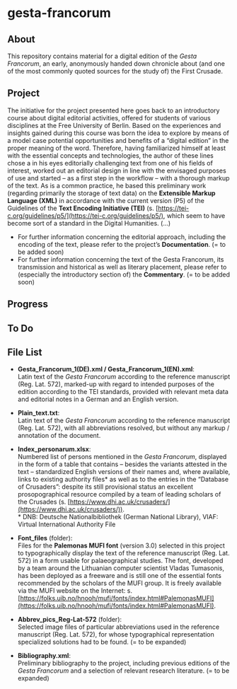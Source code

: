 # gesta-francorum

## About
This repository contains material for a digital edition of the *Gesta Francorum*, an early, anonymously handed down chronicle about (and one of the most commonly quoted sources for the study of) the First Crusade.

## Project
The initiative for the project presented here goes back to an introductory course about digital editorial activities, offered for students of various disciplines at the Free University of Berlin. Based on the experiences and insights gained during this course was born the idea to explore by means of a model case potential opportunities and benefits of a “digital edition” in the proper meaning of the word. Therefore, having familiarized himself at least with the essential concepts and technologies, the author of these lines chose a in his eyes editorially challenging text from one of his fields of interest, worked out an editorial design in line with the envisaged purposes of use and started – as a first step in the workflow – with a thorough markup of the text. As is a common practice, he based this preliminary work (regarding primarily the storage of text data) on the **Extensible Markup Language (XML)** in accordance with the current version (P5) of the Guidelines of the **Text Encoding Initiative (TEI)** (s. [https://tei-c.org/guidelines/p5/](https://tei-c.org/guidelines/p5/), which seem to have become sort of a standard in the Digital Humanities. (...)
* For further information concerning the editorial approach, including the encoding of the text, please refer to the project’s **Documentation**. (= to be added soon)
* For further information concerning the text of the Gesta Francorum, its transmission and historical as well as literary placement, please refer to (especially the introductory section of) the **Commentary**. (= to be added soon)

## Progress

## To Do

## File List

* **Gesta_Francorum_1(DE).xml / Gesta_Francorum_1(EN).xml**:  
Latin text of the *Gesta Francorum* according to the reference manuscript (Reg. Lat. 572), marked-up with regard to intended purposes of the edition according to the TEI standards, provided with relevant meta data and editorial notes in a German and an English version.

* **Plain_text.txt**:  
Latin text of the *Gesta Francorum* according to the reference manuscript (Reg. Lat. 572), with all abbreviations resolved, but without any markup / annotation of the document.

* **Index_personarum.xlsx**:  
Numbered list of persons mentioned in the *Gesta Francorum*, displayed in the form of a table that contains – besides the variants attested in the text – standardized English versions of their names and, where available, links to existing authority files\* as well as to the entries in the “Database of Crusaders”: despite its still provisional status an excellent prosopographical resource compiled by a team of leading scholars of the Crusades (s. [https://www.dhi.ac.uk/crusaders/](https://www.dhi.ac.uk/crusaders/)).  
\* DNB: Deutsche Nationalbibliothek (German National Library), VIAF: Virtual International Authority File

* **Font_files** (folder):  
Files for the **Palemonas MUFI font** (version 3.0) selected in this project to typographically display the text of the reference manuscript (Reg. Lat. 572) in a form usable for palaeographical studies. The font, developed by a team around the Lithuanian computer scientist Vladas Tumasonis, has been deployed as a freeware and is still one of the essential fonts recommended by the scholars of the MUFI group. It is freely available via the MUFI website on the Internet: s. [https://folks.uib.no/hnooh/mufi/fonts/index.html#PalemonasMUFI](https://folks.uib.no/hnooh/mufi/fonts/index.html#PalemonasMUFI).

* **Abbrev_pics_Reg-Lat-572** (folder):  
Selected image files of particular abbreviations used in the reference manuscript (Reg. Lat. 572), for whose typographical representation specialized solutions had to be found. (= to be expanded)

* **Bibliography.xml**:  
Preliminary bibliography to the project, including previous editions of the *Gesta Francorum* and a selection of relevant research literature. (= to be expanded)

